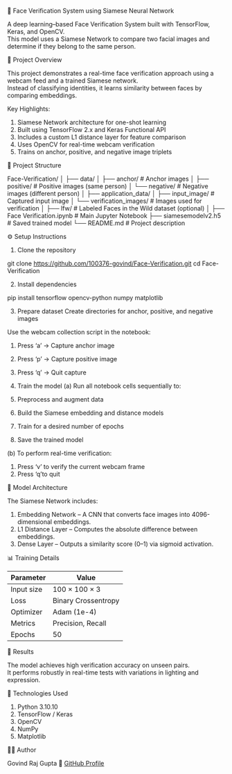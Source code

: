 🧠 Face Verification System using Siamese Neural Network

A deep learning–based Face Verification System built with TensorFlow, Keras, and OpenCV.  
This model uses a Siamese Network to compare two facial images and determine if they belong to the same person.


🚀 Project Overview

This project demonstrates a real-time face verification approach using a webcam feed and a trained Siamese network.  
Instead of classifying identities, it learns similarity between faces by comparing embeddings.

Key Highlights:
1. Siamese Network architecture for one-shot learning 
2. Built using TensorFlow 2.x and Keras Functional API  
3. Includes a custom L1 distance layer for feature comparison  
4. Uses OpenCV for real-time webcam verification  
5. Trains on anchor, positive, and negative image triplets  



 🧩 Project Structure


Face-Verification/
│
├── data/
│   ├── anchor/               # Anchor images
│   ├── positive/             # Positive images (same person)
│   └── negative/             # Negative images (different person)
│
├── application_data/
│   ├── input_image/          # Captured input image
│   └── verification_images/  # Images used for verification
│
├── lfw/                      # Labeled Faces in the Wild dataset (optional)
│
├── Face Verification.ipynb   # Main Jupyter Notebook
├── siamesemodelv2.h5         # Saved trained model
└── README.md                 # Project description


 ⚙️ Setup Instructions

 1. Clone the repository

git clone https://github.com/100376-govind/Face-Verification.git
cd Face-Verification


 2. Install dependencies

pip install tensorflow opencv-python numpy matplotlib


 3. Prepare dataset
Create directories for anchor, positive, and negative images

Use the webcam collection script in the notebook:
1. Press ‘a’ → Capture anchor image  
2. Press ‘p’ → Capture positive image  
3. Press ‘q’ → Quit capture  

 4. Train the model
(a) Run all notebook cells sequentially to:
1. Preprocess and augment data  
2. Build the Siamese embedding and distance models  
3. Train for a desired number of epochs  
4. Save the trained model  

(b) To perform real-time verification:
1. Press ‘v’ to verify the current webcam frame  
2. Press ‘q’to quit  



 🧠 Model Architecture

The Siamese Network includes:
1. Embedding Network – A CNN that converts face images into 4096-dimensional embeddings.  
2. L1 Distance Layer – Computes the absolute difference between embeddings.  
3. Dense Layer – Outputs a similarity score (0–1) via sigmoid activation.



 📊 Training Details

| Parameter | Value |
|------------|--------|
| Input size | 100 × 100 × 3 |
| Loss | Binary Crossentropy |
| Optimizer | Adam (1e-4) |
| Metrics | Precision, Recall |
| Epochs | 50 |


 🎯 Results

The model achieves high verification accuracy on unseen pairs.  
It performs robustly in real-time tests with variations in lighting and expression.


 🧰 Technologies Used
1. Python 3.10.10 
2. TensorFlow / Keras  
3. OpenCV  
4. NumPy  
5. Matplotlib  

 👨‍💻 Author

Govind Raj Gupta 
🔗 [GitHub Profile](https://github.com/100376-govind)
